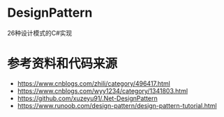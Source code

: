 # DesignPattern
26种设计模式的C#实现


# 参考资料和代码来源
- https://www.cnblogs.com/zhili/category/496417.html
- https://www.cnblogs.com/wyy1234/category/1341803.html
- https://github.com/xuzeyu91/.Net-DesignPattern
- https://www.runoob.com/design-pattern/design-pattern-tutorial.html
